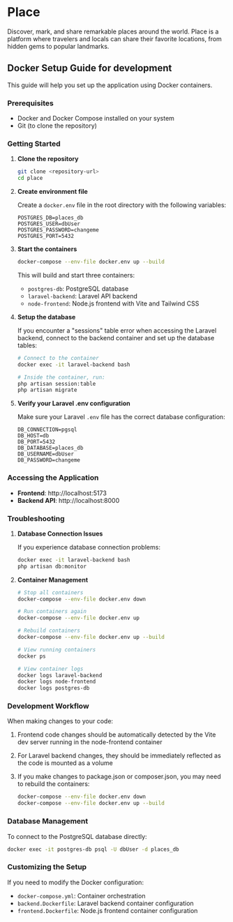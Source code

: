 # Place

Discover, mark, and share remarkable places around the world. Place is a platform where travelers and locals can share their favorite locations, from hidden gems to popular landmarks.

## Docker Setup Guide for development

This guide will help you set up the application using Docker containers.

### Prerequisites

- Docker and Docker Compose installed on your system
- Git (to clone the repository)

### Getting Started

1. **Clone the repository**

   ```bash
   git clone <repository-url>
   cd place
   ```

2. **Create environment file**

   Create a `docker.env` file in the root directory with the following variables:

   ```
   POSTGRES_DB=places_db
   POSTGRES_USER=dbUser
   POSTGRES_PASSWORD=changeme
   POSTGRES_PORT=5432
   ```

3. **Start the containers**

   ```bash
   docker-compose --env-file docker.env up --build
   ```

   This will build and start three containers:
    - `postgres-db`: PostgreSQL database
    - `laravel-backend`: Laravel API backend
    - `node-frontend`: Node.js frontend with Vite and Tailwind CSS

4. **Setup the database**

   If you encounter a "sessions" table error when accessing the Laravel backend, connect to the backend container and set up the database tables:

   ```bash
   # Connect to the container
   docker exec -it laravel-backend bash

   # Inside the container, run:
   php artisan session:table
   php artisan migrate
   ```

5. **Verify your Laravel .env configuration**

   Make sure your Laravel `.env` file has the correct database configuration:

   ```
   DB_CONNECTION=pgsql
   DB_HOST=db
   DB_PORT=5432
   DB_DATABASE=places_db
   DB_USERNAME=dbUser
   DB_PASSWORD=changeme
   ```

### Accessing the Application

- **Frontend**: http://localhost:5173
- **Backend API**: http://localhost:8000

### Troubleshooting

1. **Database Connection Issues**

   If you experience database connection problems:

   ```bash
   docker exec -it laravel-backend bash
   php artisan db:monitor
   ```


2. **Container Management**

   ```bash
   # Stop all containers
   docker-compose --env-file docker.env down
   
   # Run containers again
   docker-compose --env-file docker.env up
   
   # Rebuild containers
   docker-compose --env-file docker.env up --build
   
   # View running containers
   docker ps
   
   # View container logs
   docker logs laravel-backend
   docker logs node-frontend
   docker logs postgres-db
   ```

### Development Workflow

When making changes to your code:

1. Frontend code changes should be automatically detected by the Vite dev server running in the node-frontend container
2. For Laravel backend changes, they should be immediately reflected as the code is mounted as a volume
3. If you make changes to package.json or composer.json, you may need to rebuild the containers:

   ```bash
   docker-compose --env-file docker.env down
   docker-compose --env-file docker.env up --build
   ```

### Database Management

To connect to the PostgreSQL database directly:

```bash
docker exec -it postgres-db psql -U dbUser -d places_db
```

### Customizing the Setup

If you need to modify the Docker configuration:

- `docker-compose.yml`: Container orchestration
- `backend.Dockerfile`: Laravel backend container configuration
- `frontend.Dockerfile`: Node.js frontend container configuration
